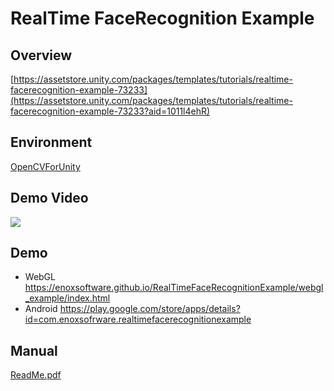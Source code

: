 RealTime FaceRecognition Example
====================

Overview
-----
[https://assetstore.unity.com/packages/templates/tutorials/realtime-facerecognition-example-73233](https://assetstore.unity.com/packages/templates/tutorials/realtime-facerecognition-example-73233?aid=1011l4ehR)

Environment
-----
[OpenCVForUnity](https://assetstore.unity.com/packages/tools/integration/opencv-for-unity-21088?aid=1011l4ehR)  

Demo Video
-----
[![](http://img.youtube.com/vi/oyQeb8z7ozI/0.jpg)](https://www.youtube.com/watch?v=oyQeb8z7ozI)

Demo
-----
- WebGL
<https://enoxsoftware.github.io/RealTimeFaceRecognitionExample/webgl_example/index.html>
- Android
<https://play.google.com/store/apps/details?id=com.enoxsofrware.realtimefacerecognitionexample>

Manual
-----
[ReadMe.pdf](/Assets/RealTimeFaceRecognitionExample/ReadMe.pdf)



